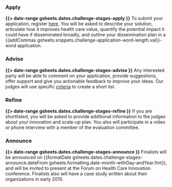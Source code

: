 
### Apply
**{{> date-range gsheets.dates.challenge-stages-apply }}** To submit your application, register [here]( {{gsheets.links.challenge-application.url}} ). You will be asked to describe your solution, articulate how it improves health care value, quantify the potential impact it could have if disseminated broadly, and outline your dissemination plan in a {{addCommas gsheets.snippets.challenge-application-word-length.val}}-word application.

### Advise
**{{> date-range gsheets.dates.challenge-stages-advise }}** Any interested party will be able to comment on your application, provide suggestions, offer support and give you actionable feedback to improve your ideas. Our judges will use specific [criteria](#challenge-criteria) to create a short list.

### Refine
**{{> date-range gsheets.dates.challenge-stages-refine }}** If you are shortlisted, you will be asked to provide additional information to the judges about your innovation and scale-up plan. You also will participate in a video or phone interview with a member of the evaluation committee.

### Announce
**{{> date-range gsheets.dates.challenge-stages-announce }}** Finalists will be announced on {{formatDate gsheets.dates.challenge-stages-announce.dateFrom gsheets.formatting.date-month-withDay-andYear.fmt}}, and will be invited to present at the Forum on Health Care Innovation conference.  Finalists also will have a case study written about their organizations in early 2015.
